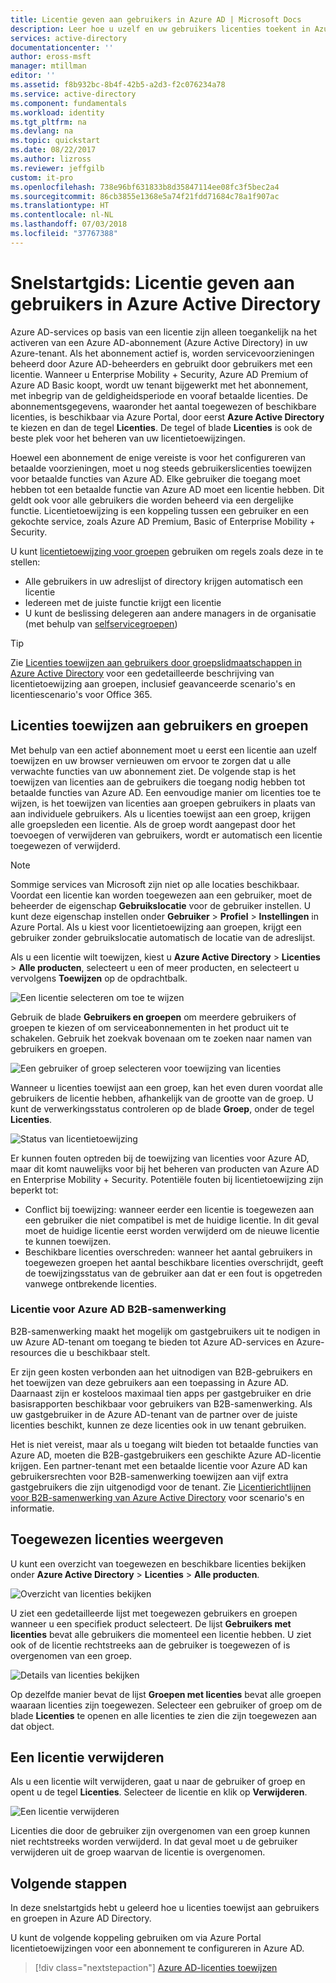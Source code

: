 ```yaml
---
title: Licentie geven aan gebruikers in Azure AD | Microsoft Docs
description: Leer hoe u uzelf en uw gebruikers licenties toekent in Azure Active Directory.
services: active-directory
documentationcenter: ''
author: eross-msft
manager: mtillman
editor: ''
ms.assetid: f8b932bc-8b4f-42b5-a2d3-f2c076234a78
ms.service: active-directory
ms.component: fundamentals
ms.workload: identity
ms.tgt_pltfrm: na
ms.devlang: na
ms.topic: quickstart
ms.date: 08/22/2017
ms.author: lizross
ms.reviewer: jeffgilb
custom: it-pro
ms.openlocfilehash: 738e96bf631833b8d35847114ee08fc3f5bec2a4
ms.sourcegitcommit: 86cb3855e1368e5a74f21fdd71684c78a1f907ac
ms.translationtype: HT
ms.contentlocale: nl-NL
ms.lasthandoff: 07/03/2018
ms.locfileid: "37767388"
---
```

# <a name="quickstart-license-users-in-azure-active-directory"></a>Snelstartgids: Licentie geven aan gebruikers in Azure Active Directory
Azure AD-services op basis van een licentie zijn alleen toegankelijk na het activeren van een Azure AD-abonnement (Azure Active Directory) in uw Azure-tenant. Als het abonnement actief is, worden servicevoorzieningen beheerd door Azure AD-beheerders en gebruikt door gebruikers met een licentie. Wanneer u Enterprise Mobility + Security, Azure AD Premium of Azure AD Basic koopt, wordt uw tenant bijgewerkt met het abonnement, met inbegrip van de geldigheidsperiode en vooraf betaalde licenties. De abonnementsgegevens, waaronder het aantal toegewezen of beschikbare licenties, is beschikbaar via Azure Portal, door eerst **Azure Active Directory** te kiezen en dan de tegel **Licenties**. De tegel of blade **Licenties** is ook de beste plek voor het beheren van uw licentietoewijzingen.

Hoewel een abonnement de enige vereiste is voor het configureren van betaalde voorzieningen, moet u nog steeds gebruikerslicenties toewijzen voor betaalde functies van Azure AD. Elke gebruiker die toegang moet hebben tot een betaalde functie van Azure AD moet een licentie hebben. Dit geldt ook voor alle gebruikers die worden beheerd via een dergelijke functie. Licentietoewijzing is een koppeling tussen een gebruiker en een gekochte service, zoals Azure AD Premium, Basic of Enterprise Mobility + Security.

U kunt [licentietoewijzing voor groepen](active-directory-licensing-whatis-azure-portal.md) gebruiken om regels zoals deze in te stellen:
* Alle gebruikers in uw adreslijst of directory krijgen automatisch een licentie
* Iedereen met de juiste functie krijgt een licentie
* U kunt de beslissing delegeren aan andere managers in de organisatie (met behulp van [selfservicegroepen](../users-groups-roles/groups-self-service-management.md))

> [!TIP]
> Zie [Licenties toewijzen aan gebruikers door groepslidmaatschappen in Azure Active Directory](../active-directory-licensing-group-assignment-azure-portal.md) voor een gedetailleerde beschrijving van licentietoewijzing aan groepen, inclusief geavanceerde scenario's en licentiescenario's voor Office 365.

## <a name="assign-licenses-to-users-and-groups"></a>Licenties toewijzen aan gebruikers en groepen
Met behulp van een actief abonnement moet u eerst een licentie aan uzelf toewijzen en uw browser vernieuwen om ervoor te zorgen dat u alle verwachte functies van uw abonnement ziet. De volgende stap is het toewijzen van licenties aan de gebruikers die toegang nodig hebben tot betaalde functies van Azure AD. Een eenvoudige manier om licenties toe te wijzen, is het toewijzen van licenties aan groepen gebruikers in plaats van aan individuele gebruikers. Als u licenties toewijst aan een groep, krijgen alle groepsleden een licentie. Als de groep wordt aangepast door het toevoegen of verwijderen van gebruikers, wordt er automatisch een licentie toegewezen of verwijderd. 

> [!NOTE]
> Sommige services van Microsoft zijn niet op alle locaties beschikbaar. Voordat een licentie kan worden toegewezen aan een gebruiker, moet de beheerder de eigenschap **Gebruikslocatie** voor de gebruiker instellen. U kunt deze eigenschap instellen onder **Gebruiker** &gt; **Profiel** &gt; **Instellingen** in Azure Portal. Als u kiest voor licentietoewijzing aan groepen, krijgt een gebruiker zonder gebruikslocatie automatisch de locatie van de adreslijst.

Als u een licentie wilt toewijzen, kiest u **Azure Active Directory** &gt; **Licenties** &gt; **Alle producten**, selecteert u een of meer producten, en selecteert u vervolgens  **Toewijzen** op de opdrachtbalk.

![Een licentie selecteren om toe te wijzen](./media/license-users-groups/select-license-to-assign.png)

Gebruik de blade **Gebruikers en groepen** om meerdere gebruikers of groepen te kiezen of om serviceabonnementen in het product uit te schakelen. Gebruik het zoekvak bovenaan om te zoeken naar namen van gebruikers en groepen.

![Een gebruiker of groep selecteren voor toewijzing van licenties](./media/license-users-groups/select-user-for-license-assignment.png)

Wanneer u licenties toewijst aan een groep, kan het even duren voordat alle gebruikers de licentie hebben, afhankelijk van de grootte van de groep. U kunt de verwerkingsstatus controleren op de blade **Groep**, onder de tegel **Licenties**.

![Status van licentietoewijzing](./media/license-users-groups/license-assignment-status.png)

Er kunnen fouten optreden bij de toewijzing van licenties voor Azure AD, maar dit komt nauwelijks voor bij het beheren van producten van Azure AD en Enterprise Mobility + Security. Potentiële fouten bij licentietoewijzing zijn beperkt tot:
- Conflict bij toewijzing: wanneer eerder een licentie is toegewezen aan een gebruiker die niet compatibel is met de huidige licentie. In dit geval moet de huidige licentie eerst worden verwijderd om de nieuwe licentie te kunnen toewijzen.
- Beschikbare licenties overschreden: wanneer het aantal gebruikers in toegewezen groepen het aantal beschikbare licenties overschrijdt, geeft de toewijzingsstatus van de gebruiker aan dat er een fout is opgetreden vanwege ontbrekende licenties.

### <a name="azure-ad-b2b-collaboration-licensing"></a>Licentie voor Azure AD B2B-samenwerking

B2B-samenwerking maakt het mogelijk om gastgebruikers uit te nodigen in uw Azure AD-tenant om toegang te bieden tot Azure AD-services en Azure-resources die u beschikbaar stelt.  

Er zijn geen kosten verbonden aan het uitnodigen van B2B-gebruikers en het toewijzen van deze gebruikers aan een toepassing in Azure AD. Daarnaast zijn er kosteloos maximaal tien apps per gastgebruiker en drie basisrapporten beschikbaar voor gebruikers van B2B-samenwerking. Als uw gastgebruiker in de Azure AD-tenant van de partner over de juiste licenties beschikt, kunnen ze deze licenties ook in uw tenant gebruiken.

Het is niet vereist, maar als u toegang wilt bieden tot betaalde functies van Azure AD, moeten die B2B-gastgebruikers een geschikte Azure AD-licentie krijgen. Een partner-tenant met een betaalde licentie voor Azure AD kan gebruikersrechten voor B2B-samenwerking toewijzen aan vijf extra gastgebruikers die zijn uitgenodigd voor de tenant. Zie [Licentierichtlijnen voor B2B-samenwerking van Azure Active Directory](../b2b/licensing-guidance.md) voor scenario's en informatie.

## <a name="view-assigned-licenses"></a>Toegewezen licenties weergeven

U kunt een overzicht van toegewezen en beschikbare licenties bekijken onder **Azure Active Directory** &gt; **Licenties** &gt; **Alle producten**.

![Overzicht van licenties bekijken](./media/license-users-groups/view-license-summary.png)

U ziet een gedetailleerde lijst met toegewezen gebruikers en groepen wanneer u een specifiek product selecteert. De lijst **Gebruikers met licenties** bevat alle gebruikers die momenteel een licentie hebben. U ziet ook of de licentie rechtstreeks aan de gebruiker is toegewezen of is overgenomen van een groep.

![Details van licenties bekijken](./media/license-users-groups/view-license-detail.png)

Op dezelfde manier bevat de lijst **Groepen met licenties** bevat alle groepen waaraan licenties zijn toegewezen. Selecteer een gebruiker of groep om de blade **Licenties** te openen en alle licenties te zien die zijn toegewezen aan dat object.

## <a name="remove-a-license"></a>Een licentie verwijderen

Als u een licentie wilt verwijderen, gaat u naar de gebruiker of groep en opent u de tegel **Licenties**. Selecteer de licentie en klik op **Verwijderen**.

![Een licentie verwijderen](./media/license-users-groups/remove-license.png)

Licenties die door de gebruiker zijn overgenomen van een groep kunnen niet rechtstreeks worden verwijderd. In dat geval moet u de gebruiker verwijderen uit de groep waarvan de licentie is overgenomen.


## <a name="next-steps"></a>Volgende stappen
In deze snelstartgids hebt u geleerd hoe u licenties toewijst aan gebruikers en groepen in Azure AD Directory. 

U kunt de volgende koppeling gebruiken om via Azure Portal licentietoewijzingen voor een abonnement te configureren in Azure AD.

> [!div class="nextstepaction"]
> [Azure AD-licenties toewijzen](https://aad.portal.azure.com/#blade/Microsoft_AAD_IAM/LicensesMenuBlade/Overview) 